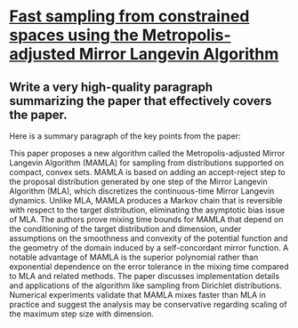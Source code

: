 # [Fast sampling from constrained spaces using the Metropolis-adjusted   Mirror Langevin Algorithm](https://arxiv.org/abs/2312.08823)

## Write a very high-quality paragraph summarizing the paper that effectively covers the paper.

 Here is a summary paragraph of the key points from the paper:

This paper proposes a new algorithm called the Metropolis-adjusted Mirror Langevin Algorithm (MAMLA) for sampling from distributions supported on compact, convex sets. MAMLA is based on adding an accept-reject step to the proposal distribution generated by one step of the Mirror Langevin Algorithm (MLA), which discretizes the continuous-time Mirror Langevin dynamics. Unlike MLA, MAMLA produces a Markov chain that is reversible with respect to the target distribution, eliminating the asymptotic bias issue of MLA. The authors prove mixing time bounds for MAMLA that depend on the conditioning of the target distribution and dimension, under assumptions on the smoothness and convexity of the potential function and the geometry of the domain induced by a self-concordant mirror function. A notable advantage of MAMLA is the superior polynomial rather than exponential dependence on the error tolerance in the mixing time compared to MLA and related methods. The paper discusses implementation details and applications of the algorithm like sampling from Dirichlet distributions. Numerical experiments validate that MAMLA mixes faster than MLA in practice and suggest the analysis may be conservative regarding scaling of the maximum step size with dimension.
